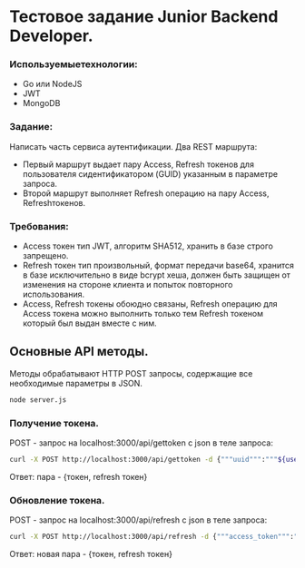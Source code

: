 # Тестовое задание Junior Backend Developer.

### Используемыетехнологии:

* Go или NodeJS
* JWT
* MongoDB

### Задание:

Написать часть сервиса аутентификации.
Два REST маршрута:

* Первый маршрут выдает пару Access, Refresh токенов для пользователя сидентификатором (GUID) указанным в параметре запроса.
* Второй маршрут выполняет Refresh операцию на пару Access, Refreshтокенов.

### Требования:

* Access токен тип JWT, алгоритм SHA512, хранить в базе строго запрещено.
* Refresh токен тип произвольный, формат передачи base64, хранится в базе исключительно в виде bcrypt хеша, должен быть защищен от изменения на стороне клиента и попыток повторного использования.
* Access, Refresh токены обоюдно связаны, Refresh операцию для Access токена можно выполнить только тем Refresh токеном который был выдан вместе с ним.

## Основные API методы.

Методы обрабатывают HTTP POST запросы, содержащие все необходимые параметры в JSON.

```bash
node server.js
```

### Получение токена.

POST - запрос на localhost:3000/api/gettoken с json в теле запроса:

```bash
curl -X POST http://localhost:3000/api/gettoken -d {"""uuid""":"""${userId}"""}
```

Ответ: пара - {токен, refresh токен}

### Обновление токена.

POST - запрос на localhost:3000/api/refresh с json в теле запроса:

```bash
curl -X POST http://localhost:3000/api/refresh -d {"""access_token""":"""${accessToken}""", """refresh_token""":"""${refreshToken}"""}
```

Ответ: новая пара - {токен, refresh токен}
